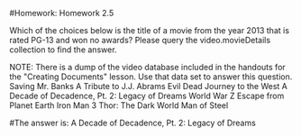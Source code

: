 #Homework: Homework 2.5

Which of the choices below is the title of a movie from the year 2013 that is rated PG-13 and won no awards? Please query the video.movieDetails collection to find the answer.

NOTE: There is a dump of the video database included in the handouts for the "Creating Documents" lesson. Use that data set to answer this question.
Saving Mr. Banks
A Tribute to J.J. Abrams
Evil Dead
Journey to the West
A Decade of Decadence, Pt. 2: Legacy of Dreams
World War Z
Escape from Planet Earth
Iron Man 3
Thor: The Dark World
Man of Steel 

#The answer is: A Decade of Decadence, Pt. 2: Legacy of Dreams
